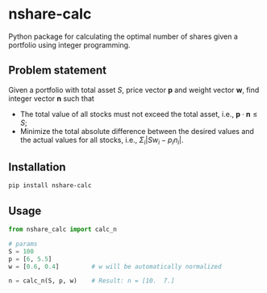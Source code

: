 # nshare-calc
Python package for calculating the optimal number of shares given a portfolio using integer programming.

## Problem statement

Given a portfolio with total asset $S$, price vector $\mathbf p$ and weight vector $\mathbf w$, find integer vector $\mathbf n$ such that

* The total value of all stocks must not exceed the total asset, i.e., $\mathbf p \cdot \mathbf n \leq S$;
* Minimize the total absolute difference between the desired values and the actual values for all stocks, i.e., $\Sigma_i |S w_i - p_i n_i|$.

## Installation

```sh
pip install nshare-calc
```

## Usage

```python
from nshare_calc import calc_n

# params
S = 100
p = [6, 5.5]
w = [0.6, 0.4]         # w will be automatically normalized

n = calc_n(S, p, w)    # Result: n = [10.  7.]
```
